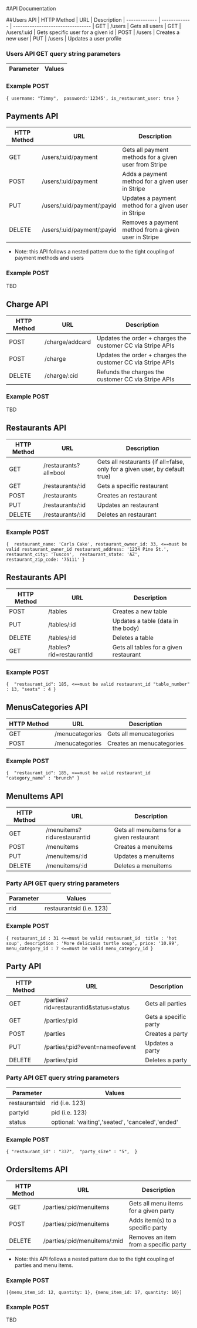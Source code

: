 #API Documentation

##Users API
| HTTP Method   | URL           | Description 
| ------------- | ------------- | ---------------------------------
| GET           | /users        | Gets all users
| GET           | /users/:uid   | Gets specific user for a given id
| POST          | /users        | Creates a new user
| PUT           | /users        | Updates a user profile

### Users API GET query string parameters
| Parameter     | Values           |
| ------------- | -------------    | 

### Example POST
`
{
  username: "Timmy", 
  password:'12345',
  is_restaurant_user: true
}
`

## Payments API
| HTTP Method   | URL                   | Description
| ------------- | -------------------   | ---------------------------------
| GET           | /users/:uid/payment     | Gets all payment methods for a given user from Stripe
| POST          | /users/:uid/payment     | Adds a payment method for a given user in Stripe
| PUT           | /users/:uid/payment/:payid | Updates a payment method for a given user in Stripe
| DELETE        | /users/:uid/payment/:payid | Removes a payment method from a given user in Stripe

- Note: this API follows a nested pattern due to the tight coupling of payment methods and users

### Example POST
TBD


## Charge API
| HTTP Method   | URL                   | Description
| ------------- | -------------------   | ---------------------------------
| POST          | /charge/addcard | Updates the order + charges the customer CC via Stripe APIs
| POST          | /charge | Updates the order + charges the customer CC via Stripe APIs
| DELETE        | /charge/:cid | Refunds the charges the customer CC via Stripe APIs

### Example POST
TBD


## Restaurants API
| HTTP Method   | URL           | Description
| ------------- | ------------- | ---------------------------------
| GET           | /restaurants?all=bool        | Gets all restaurants (if all=false, only for a given user, by default true)
| GET           | /restaurants/:id   | Gets a specific restaurant
| POST          | /restaurants       | Creates an restaurant
| PUT           | /restaurants/:id   | Updates an restaurant
| DELETE        | /restaurants/:id   | Deletes an restaurant


### Example POST
`
{ 
  restaurant_name: 'Carls Cake',
  restaurant_owner_id: 33, <==must be valid restaurant_owner_id
  restaurant_address: '1234 Pine St.',
  restaurant_city: 'Tuscon', 
  restaurant_state: 'AZ', 
  restaurant_zip_code: '75111'
}
`

## Restaurants API
| HTTP Method   | URL           | Description
| ------------- | ------------- | ---------------------------------
| POST          | /tables       | Creates a new table
| PUT           | /tables/:id       | Updates a table (data in the body)
| DELETE        | /tables/:id       | Deletes a table
| GET           | /tables?rid=restaurantId        | Gets all tables for a given restaurant

### Example POST
`
{ 
  "restaurant_id": 185, <==must be valid restaurant_id
  "table_number" : 13,
  "seats" : 4
}
`


## MenusCategories API
| HTTP Method   | URL           | Description
| ------------- | ------------- | ---------------------------------
| GET           | /menucategories       | Gets all menucategories
| POST          | /menucategories       | Creates an menucategories

### Example POST
`
{ 
  "restaurant_id": 185, <==must be valid restaurant_id
  "category_name" : "brunch"
}
`

## MenuItems API
| HTTP Method   | URL           | Description
| ------------- | ------------- | ---------------------------------
| GET           | /menuitems?rid=restaurantid   | Gets all menuitems for a given restaurant
| POST          | /menuitems       | Creates a menuitems
| PUT           | /menuitems/:id       | Updates a menuitems
| DELETE        | /menuitems/:id       | Deletes a menuitems

### Party API GET query string parameters
| Parameter     | Values          |
| ------------- | -------------   | 
| rid | restaurantsid (i.e. 123)  |


### Example POST
`{
  restaurant_id : 31 <==must be valid restaurant_id 
  title : 'hot soup',
  description : 'More delicious turtle soup',
  price: '10.99',
  menu_category_id : 7 <==must be valid menu_category_id
}
`

## Party API
| HTTP Method   | URL           | Description
| ------------- | ------------- | ---------------------------------
| GET           | /parties?rid=restaurantid&status=status       | Gets all parties
| GET           | /parties/:pid   | Gets a specific party
| POST          | /parties       | Creates a party
| PUT           | /parties/:pid?event=nameofevent   | Updates a party
| DELETE        | /parties/:pid   | Deletes a party

### Party API GET query string parameters
| Parameter     | Values          |
| ------------- | -------------   | 
| restaurantsid | rid (i.e. 123)  |
| partyid | pid (i.e. 123)  |
| status | optional: 'waiting','seated', 'canceled','ended'  |

### Example POST
`
{
  "restaurant_id" : "337", 
  "party_size" : "5", 
}
`


## OrdersItems API
| HTTP Method   | URL                   | Description
| ------------- | -------------------   | ---------------------------------
| GET           | /parties/:pid/menuitems     | Gets all menu items for a given party
| POST          | /parties/:pid/menuitems     | Adds item(s) to a specific party
| DELETE        | /parties/:pid/menuitems/:mid | Removes an item from a specific party    

- Note: this API follows a nested pattern due to the tight coupling of parties and menu items.

### Example POST
`[{menu_item_id: 12, quantity: 1}, {menu_item_id: 17, quantity: 10}]`


### Example POST
TBD



